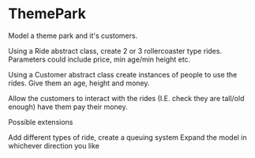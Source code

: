 # ThemePark

Model a theme park and it's customers.

Using a Ride abstract class, create 2 or 3 rollercoaster type rides. Parameters could include price, min age/min height etc.

Using a Customer abstract class create instances of people to use the rides. Give them an age, height and money.

Allow the customers to interact with the rides (I.E. check they are tall/old enough) have them pay their money.


Possible extensions

Add different types of ride, create a queuing system
Expand the model in whichever direction you like

